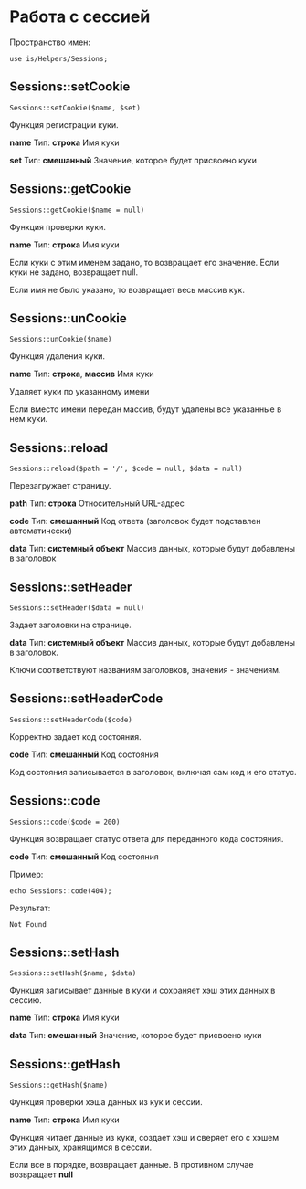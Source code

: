 # Работа с сессией

Пространство имен:

    use is/Helpers/Sessions;

## Sessions::setCookie

    Sessions::setCookie($name, $set)

Функция регистрации куки.

**name**
Тип: **строка**
Имя куки

**set**
Тип: **смешанный**
Значение, которое будет присвоено куки

## Sessions::getCookie

    Sessions::getCookie($name = null)

Функция проверки куки.

**name**
Тип: **строка**
Имя куки

Если куки с этим именем задано, то возвращает его значение. Если куки не задано, возвращает null.

Если имя не было указано, то возвращает весь массив кук.

## Sessions::unCookie

    Sessions::unCookie($name)

Функция удаления куки.

**name**
Тип: **строка**, **массив**
Имя куки

Удаляет куки по указанному имени

Если вместо имени передан массив, будут удалены все указанные в нем куки.

## Sessions::reload

    Sessions::reload($path = '/', $code = null, $data = null)

Перезагружает страницу.

**path**
Тип: **строка**
Относительный URL-адрес

**code**
Тип: **смешанный**
Код ответа (заголовок будет подставлен автоматически)

**data**
Тип: **системный объект**
Массив данных, которые будут добавлены в заголовок

## Sessions::setHeader

    Sessions::setHeader($data = null)

Задает заголовки на странице.

**data**
Тип: **системный объект**
Массив данных, которые будут добавлены в заголовок.

Ключи соответствуют названиям заголовков, значения - значениям.

## Sessions::setHeaderCode

    Sessions::setHeaderCode($code)

Корректно задает код состояния.

**code**
Тип: **смешанный**
Код состояния

Код состояния записывается в заголовок, включая сам код и его статус.

## Sessions::code

    Sessions::code($code = 200)

Функция возвращает статус ответа для переданного кода состояния.

**code**
Тип: **смешанный**
Код состояния

Пример:

    echo Sessions::code(404);

Результат:

    Not Found

## Sessions::setHash

    Sessions::setHash($name, $data)

Функция записывает данные в куки и сохраняет хэш этих данных в сессию.

**name**
Тип: **строка**
Имя куки

**data**
Тип: **смешанный**
Значение, которое будет присвоено куки

## Sessions::getHash

    Sessions::getHash($name)

Функция проверки хэша данных из кук и сессии.

**name**
Тип: **строка**
Имя куки

Функция читает данные из куки, создает хэш и сверяет его с хэшем этих данных, хранящимся в сессии.

Если все в порядке, возвращает данные. В противном случае возвращает **null**
